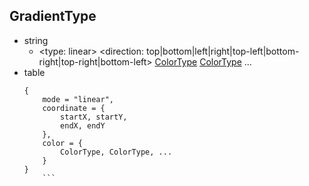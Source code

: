 ## GradientType

* string
	* &lt;type: linear&gt; &lt;direction: top|bottom|left|right|top-left|bottom-right|top-right|bottom-left&gt; [ColorType](colortype.md) [ColorType](colortype.md) ...
* table
	```
	{
	    mode = "linear",
	    coordinate = {
	        startX, startY,
	        endX, endY
	    },
	    color = {
	        ColorType, ColorType, ...
	    }
	}
		```
